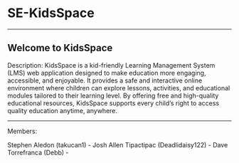 # SE-KidsSpace


-------------------------------------------------------------------------------
Welcome to KidsSpace
-------------------------------------------------------------------------------
Description: KidsSpace is a kid-friendly Learning Management System (LMS) web application designed to make education more engaging, accessible, and enjoyable. It provides a safe and interactive online environment where children can explore lessons, activities, and educational modules tailored to their learning level. By offering free and high-quality educational resources, KidsSpace supports every child’s right to access quality education anytime, anywhere.

-------------------------------------------------------------------------------
Members:

Stephen Aledon (takucan1) - 
Josh Allen Tipactipac (Deadlidaisy122) -
Dave Torrefranca (Debb) - 